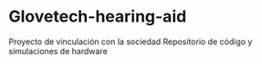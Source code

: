# Glovetech-hearing-aid

Proyecto de vinculación con la sociedad
Repositorio de código y simulaciones de hardware
